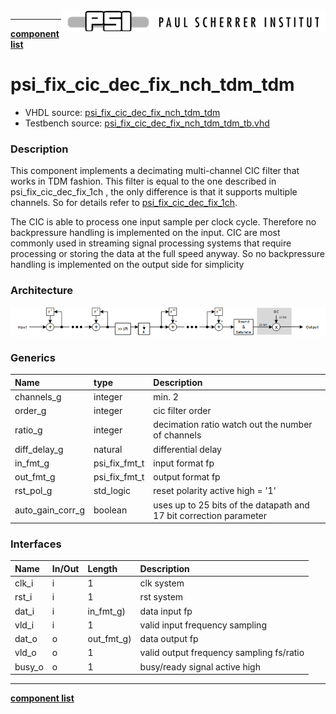 <img align="right" src="../../doc/psi_logo.png">

***

[**component list**](../README.md)

# psi_fix_cic_dec_fix_nch_tdm_tdm
 - VHDL source: [psi_fix_cic_dec_fix_nch_tdm_tdm](../hdl/psi_fix_cic_dec_fix_nch_tdm_tdm.vhd)
 - Testbench source: [psi_fix_cic_dec_fix_nch_tdm_tdm_tb.vhd](../testbench/psi_fix_cic_dec_fix_nch_tdm_tdm_tb/psi_fix_cic_dec_fix_nch_tdm_tdm_tb.vhd)

### Description

This component implements a decimating multi-channel CIC filter that works in TDM fashion.
This filter is equal to the one described in psi_fix_cic_dec_fix_1ch , the only difference is that it supports multiple channels. So for details refer to [psi_fix_cic_dec_fix_1ch](psi_fix_cic_dec_fix_1ch.md).

The CIC is able to process one input sample per clock cycle. Therefore no backpressure handling is implemented on the input.
CIC are most commonly used in streaming signal processing systems that require processing or storing the data at the full speed anyway. So no backpressure handling is implemented on the output side for simplicity

### Architecture

<img align="center" src="psi_fix_cic_dec_fix_nch_tdm_tdm.png">


### Generics
| Name             | type          | Description                                                        |
|:-----------------|:--------------|:-------------------------------------------------------------------|
| channels_g       | integer       | min. 2                                                             |
| order_g          | integer       | cic filter order                                                   |
| ratio_g          | integer       | decimation ratio watch out the number of channels                  |
| diff_delay_g     | natural       | differential delay                                                 |
| in_fmt_g         | psi_fix_fmt_t | input format fp                                                    |
| out_fmt_g        | psi_fix_fmt_t | output format fp                                                   |
| rst_pol_g        | std_logic     | reset polarity active high = '1'                                   |
| auto_gain_corr_g | boolean       | uses up to 25 bits of the datapath and 17 bit correction parameter |

### Interfaces
| Name   | In/Out   | Length     | Description                              |
|:-------|:---------|:-----------|:-----------------------------------------|
| clk_i  | i        | 1          | clk system                               |
| rst_i  | i        | 1          | rst system                               |
| dat_i  | i        | in_fmt_g)  | data input fp                            |
| vld_i  | i        | 1          | valid input frequency sampling           |
| dat_o  | o        | out_fmt_g) | data output fp                           |
| vld_o  | o        | 1          | valid output frequency sampling fs/ratio |
| busy_o | o        | 1          | busy/ready signal active high            |

---
[**component list**](../README.md)
